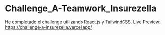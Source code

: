 # Challenge_A-Teamwork_Insurezella
He completado el challenge utilizando React.js y TailwindCSS.
Live Preview: https://challenge-a-insurezella.vercel.app/
